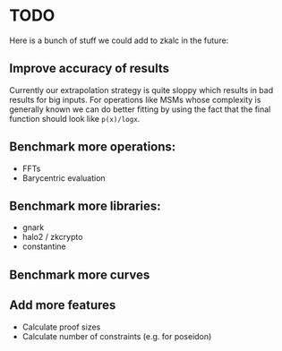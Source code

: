 # TODO

Here is a bunch of stuff we could add to zkalc in the future:

## Improve accuracy of results

Currently our extrapolation strategy is quite sloppy which results in bad results for big inputs. For operations like MSMs whose complexity is generally known we can do better fitting by using the fact that the final function should look like `p(x)/logx`.

## Benchmark more operations:
- FFTs
- Barycentric evaluation


## Benchmark more libraries:
- gnark
- halo2 / zkcrypto
- constantine

## Benchmark more curves

## Add more features
- Calculate proof sizes
- Calculate number of constraints (e.g. for poseidon)

